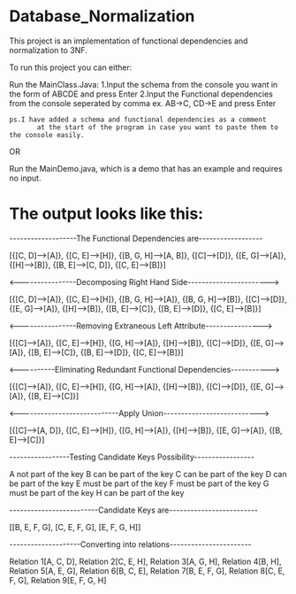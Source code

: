 # Database_Normalization

This project is an implementation of functional dependencies and normalization to 3NF.

To run this project you can either:

   Run the MainClass.Java:
	1.Input the schema from the console you want in the form of ABCDE and press Enter
	2.Input the Functional dependencies from the console seperated by comma ex. AB->C, CD->E and press Enter

	ps.I have added a schema and functional dependencies as a comment 
           at the start of the program in case you want to paste them to the console easily.
OR
  
   Run the MainDemo.java, which is a demo that has an example and requires no input.
   
# The output looks like this:

-------------------The Functional Dependencies are------------------

[{[C, D]-->[A]}, {[C, E]-->[H]}, {[B, G, H]-->[A, B]}, {[C]-->[D]}, {[E, G]-->[A]}, {[H]-->[B]}, {[B, E]-->[C, D]}, {[C, E]-->[B]}]

<----------------Decomposing Right Hand Side----------------------->

[{[C, D]-->[A]}, {[C, E]-->[H]}, {[B, G, H]-->[A]}, {[B, G, H]-->[B]}, {[C]-->[D]}, {[E, G]-->[A]}, {[H]-->[B]}, {[B, E]-->[C]}, {[B, E]-->[D]}, {[C, E]-->[B]}]

<----------------Removing Extraneous Left Attribute---------------->

[{[C]-->[A]}, {[C, E]-->[H]}, {[G, H]-->[A]}, {[H]-->[B]}, {[C]-->[D]}, {[E, G]-->[A]}, {[B, E]-->[C]}, {[B, E]-->[D]}, {[C, E]-->[B]}]

<----------Eliminating Redundant Functional Dependencies----------->

[{[C]-->[A]}, {[C, E]-->[H]}, {[G, H]-->[A]}, {[H]-->[B]}, {[C]-->[D]}, {[E, G]-->[A]}, {[B, E]-->[C]}]

<----------------------------Apply Union--------------------------->

[{[C]-->[A, D]}, {[C, E]-->[H]}, {[G, H]-->[A]}, {[H]-->[B]}, {[E, G]-->[A]}, {[B, E]-->[C]}]

-----------------Testing Candidate Keys Possibility-----------------

A not part of the key
B can be part of the key
C can be part of the key
D can be part of the key
E must be part of the key
F must be part of the key
G must be part of the key
H can be part of the key

-------------------------Candidate Keys are-------------------------

[[B, E, F, G], [C, E, F, G], [E, F, G, H]]

--------------------Converting into relations-----------------------

Relation 1[A, C, D], Relation 2[C, E, H], Relation 3[A, G, H], Relation 4[B, H], Relation 5[A, E, G], Relation 6[B, C, E],
Relation 7[B, E, F, G], Relation 8[C, E, F, G], Relation 9[E, F, G, H]
